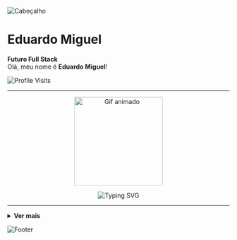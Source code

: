 <!-- Header wave -->
![Cabeçalho](https://capsule-render.vercel.app/api?type=waving&height=100&color=00BFFF)

# Eduardo Miguel
**Futuro Full Stack**  
Olá, meu nome é **Eduardo Miguel**!

<!-- Visit counter -->
![Profile Visits](https://visit-counter.vercel.app/counter.png?page=https%3A%2F%2Fgithub.com%2Feduardomiguel&c=00BFFF&bg=2d2d2d&no=2&ff=digi&tb=Profile+Visits%3A++)

---

<!-- GIF -->
<p align="center">
  <img src="https://i.imgur.com/zeuHIk9.gif" width="200" alt="Gif animado">
</p>

<!-- Typing SVG -->
<p align="center">
  <img src="https://readme-typing-svg.demolab.com?font=Iosevka&color=00BFFF&width=900&size=21&center=true&lines=I+am+from+Brazil;I'm+a+student+of+Programming;I+love+Programming+and+learning+new+technologies;Be+welcome!" alt="Typing SVG"/>
</p>

---

<details>
  <summary><b>Ver mais</b></summary>

  <!-- GitHub stats -->
  <p align="center">
    <img src="https://github-readme-stats.vercel.app/api?username=eduardomiguel&show_icons=true&theme=gruvbox&icon_color=00BFFF&title_color=00BFFF&text_color=ffffff&bg_color=00000000&hide_border=false&border_color=00BFFF" alt="GitHub Stats" />
  </p>

  <!-- Top langs -->
  <p align="center">
    <img src="https://github-readme-stats.vercel.app/api/top-langs/?username=eduardomiguel&layout=compact&title_color=00BFFF&text_color=ffffff&bg_color=00000000&hide_border=false&border_color=00BFFF" alt="Top Languages" />
  </p>

  <!-- Contact badges -->
  <p align="center">
    <a href="mailto:eduardomiguel.34521@gmail.com">
      <img src="https://img.shields.io/badge/Gmail-2d2d2d?style=for-the-badge&logo=gmail&logoColor=00BFFF" alt="Gmail"/>
    </a>
    <a href="https://www.instagram.com/edu.st_">
      <img src="https://img.shields.io/badge/Instagram-2d2d2d?style=for-the-badge&logo=instagram&logoColor=00BFFF" alt="Instagram"/>
    </a>
    <a href="https://www.linkedin.com/in/eduardo-badar%C3%B3-996421347">
      <img src="https://img.shields.io/badge/LinkedIn-2d2d2d?style=for-the-badge&logo=linkedin&logoColor=00BFFF" alt="LinkedIn"/>
    </a>
  </p>

</details>

<!-- Footer wave -->
![Footer](https://capsule-render.vercel.app/api?type=waving&color=00BFFF&height=100&section=footer)
